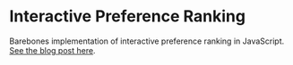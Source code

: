 # Interactive Preference Ranking

Barebones implementation of interactive preference ranking in JavaScript.
[See the blog post here](https://ihaque.org/posts/2019/04/07/interactive-preference-ranking/).
